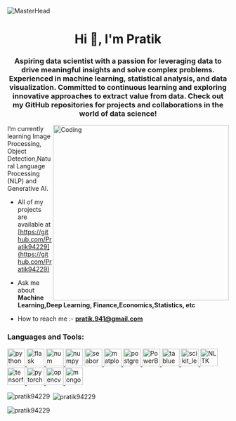 ![MasterHead](https://media1.thehungryjpeg.com/thumbs2/ori_3913367_571zmtklyqq8oje92r0laezzmoq1nzb1j6b9vrgi_machine-learning-ai-minimal-infographic-banner-vector.jpg)
<h1 align="center">Hi 👋, I'm Pratik</h1>
<h3 align="center">Aspiring data scientist with a passion for leveraging data to drive meaningful insights and solve complex problems. Experienced in machine learning, statistical analysis, and data visualization. Committed to continuous learning and exploring innovative approaches to extract value from data. Check out my GitHub repositories for projects and collaborations in the world of data science!</h3>
<img align="right" alt="Coding" width="400" src="https://cdn.dribbble.com/users/1059583/screenshots/4171367/media/5c8264a20b247115b68e6c2f4c97d5e6.gif"


I’m currently learning Image Processing, Object Detection,Natural Language Processing (NLP) and Generative AI.


- All of my projects are available at [https://github.com/Pratik94229](https://github.com/Pratik94229)
  
- Ask me about **Machine Learning,Deep Learning, Finance,Economics,Statistics, etc**
  
- How to reach me :- **pratik.941@gmail.com**



<p align="left">
</p>

<h3 align="left">Languages and Tools:</h3>
<p align="left"> <a href="https://www.python.org/" target="_blank" rel="noreferrer"> <img src="https://logos-download.com/wp-content/uploads/2016/10/Python_logo_icon.png" alt="python" width="40" height="40"/><a href="https://flask.palletsprojects.com/" target="_blank" rel="noreferrer"> <img src="https://www.vectorlogo.zone/logos/pocoo_flask/pocoo_flask-icon.svg" alt="flask" width="40" height="40"/> <a href="https://numpy.org/" target="_blank" rel="noreferrer"> <img src="https://user-images.githubusercontent.com/50221806/86498201-a8bd8680-bd39-11ea-9d08-66b610a8dc01.png" alt="num" width="40" height="40"/><a href="https://pandas.pydata.org/about/citing.html" target="_blank" rel="noreferrer"> <img src="https://res.cloudinary.com/practicaldev/image/fetch/s--jnxn75Qd--/c_limit%2Cf_auto%2Cfl_progressive%2Cq_auto%2Cw_880/https://dev-to-uploads.s3.amazonaws.com/i/gujja45g5md39qhjih67.jpg" alt="numpy" width="40" height="40"/></a> <a href="https://seaborn.pydata.org/" target="_blank" rel="noreferrer"> <img src="https://seaborn.pydata.org/_images/logo-mark-lightbg.svg" alt="seaborn" width="40" height="40"/> </a> <a href="https://matplotlib.org/" target="_blank" rel="noreferrer"> <img src="https://static.javatpoint.com/tutorial/matplotlib/images/matplotlib-tutorial.png" alt="matplotlib" width="40" height="40"/><a href="https://www.postgresql.org/" target="_blank" rel="noreferrer"> <img src="https://www.myintervals.com/blog/wp-content/uploads/2011/12/postgresql-logo1.png" alt="postgresql" width="40" height="40"/> <a href="https://powerbi.microsoft.com/en-us/" target="_blank" rel="noreferrer"> <img src="https://ronlynn.com/images/integrations/Power-BI-logo.jpg" alt="PowerBI" width="40" height="40"/><a href="https://public.tableau.com/app/discover" target="_blank" rel="noreferrer"> <img src="https://th.bing.com/th/id/R.e4be58a717c466003e470667c13a62da?rik=So3nA9iCz9NaCQ&riu=http%3a%2f%2fwww.logotypes101.com%2flogos%2f690%2f47AA4204726B7CC1E59D8980C2F28DFD%2ftableau.png&ehk=%2fgr3AI1mplTKpToxeY5BElpgK4QUe%2fe5g7K3Z%2fxjrHk%3d&risl=&pid=ImgRaw&r=0" alt="tablue" width="40" height="40"/> <a href="https://scikit-learn.org/" target="_blank" rel="noreferrer"> <img src="https://upload.wikimedia.org/wikipedia/commons/0/05/Scikit_learn_logo_small.svg" alt="scikit_learn" width="40" height="40"/><a href="https://www.nltk.org/" target="_blank" rel="noreferrer"> <img src="https://clay-atlas.com/wp-content/uploads/2019/08/python_nltk.png" alt="NLTK" width="40" height="40"/><a href="https://www.tensorflow.org" target="_blank" rel="noreferrer"> <img src="https://www.vectorlogo.zone/logos/tensorflow/tensorflow-icon.svg" alt="tensorflow" width="40" height="40"/> <a href="https://pytorch.org/" target="_blank" rel="noreferrer"> <img src="https://www.vectorlogo.zone/logos/pytorch/pytorch-icon.svg" alt="pytorch" width="40" height="40"/>  <a href="https://opencv.org/" target="_blank" rel="noreferrer"> <img src="https://www.vectorlogo.zone/logos/opencv/opencv-icon.svg" alt="opencv" width="40" height="40"/>  <a href=" https://www.mongodb.com/" target="_blank" rel="noreferrer"> <img src="https://th.bing.com/th/id/R.7d9062f18dc8a8603a688bc039ce06df?rik=2WiqTgUkAXDS%2fA&riu=http%3a%2f%2ftechnofunnel.net%2fimages%2fmongo_logo.png&ehk=eC3%2fjvzMiJURe4eTbFpZkFusQaOK7DayxwwA0PJzrq4%3d&risl=&pid=ImgRaw&r=0" alt="mongodb" width="40" height="40"/> </a> </p>

<p><img align="left" src="https://github-readme-stats.vercel.app/api/top-langs?username=pratik94229&show_icons=true&locale=en&layout=compact" alt="pratik94229" /></p>

<p>&nbsp;<img align="center" src="https://github-readme-stats.vercel.app/api?username=pratik94229&show_icons=true&locale=en" alt="pratik94229" /></p>

<p><img align="center" src="https://github-readme-streak-stats.herokuapp.com/?user=pratik94229&" alt="pratik94229" /></p>



